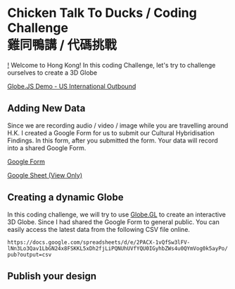 # Chicken Talk To Ducks / Coding Challenge </br> 雞同鴨講 / 代碼挑戰

[!](globe.png)
Welcome to Hong Kong! In this coding Challenge, let's try to challenge ourselves to create a 3D Globe

[Globe.JS Demo - US International Outbound](https://globe.gl/example/airline-routes/us-international-outbound.html)

## Adding New Data

Since we are recording audio / video / image while you are travelling around H.K. I created a Google Form for us to submit our Cultural Hybridisation Findings. In this form, after you submitted the form. Your data will record into a shared Google Form.

[Google Form](https://forms.gle/JEtAgCxNMzoBEV4t7)

[Google Sheet (View Only)](https://docs.google.com/spreadsheets/d/1q61zFO1cakAhbah1PfQ8KMVRqp6aivJLSRWwZpk6fe0/edit?usp=sharing)

## Creating a dynamic Globe

In this coding challenge, we will try to use [Globe.GL](https://globe.gl) to create an interactive 3D Globe. Since I had shared the Google Form to general public. You can easily access the latest data from the following CSV file online.

`https://docs.google.com/spreadsheets/d/e/2PACX-1vQfSw3lFV-lNn3Lo3Qav1LbGN24x8FSKKL5xDh2fjLiPQNUhUVfYQU0IGyhbZWs4u0QYmVog0k5ayPo/pub?output=csv`

## Publish your design



